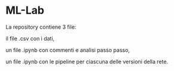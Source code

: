 # ML-Lab

La repository contiene 3 file:

il file .csv con i dati,

un file .ipynb con commenti e analisi passo passo,

un file .ipynb con le pipeline per ciascuna delle versioni della rete.

